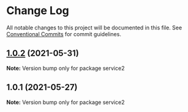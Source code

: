 # Change Log

All notable changes to this project will be documented in this file.
See [Conventional Commits](https://conventionalcommits.org) for commit guidelines.

## [1.0.2](https://github.com/yurikrupnik/mussia7/compare/service2@1.0.1...service2@1.0.2) (2021-05-31)

**Note:** Version bump only for package service2





## 1.0.1 (2021-05-27)

**Note:** Version bump only for package service2
